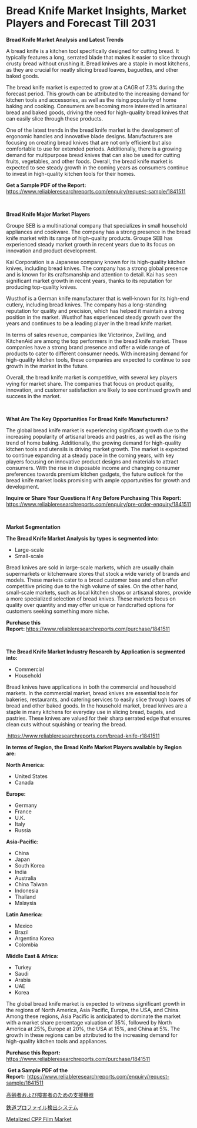<p><h1>Bread Knife Market Insights, Market Players and Forecast Till 2031</h1></p><p><strong>Bread Knife Market Analysis and Latest Trends</strong></p>
<p><p>A bread knife is a kitchen tool specifically designed for cutting bread. It typically features a long, serrated blade that makes it easier to slice through crusty bread without crushing it. Bread knives are a staple in most kitchens, as they are crucial for neatly slicing bread loaves, baguettes, and other baked goods.</p><p>The bread knife market is expected to grow at a CAGR of 7.3% during the forecast period. This growth can be attributed to the increasing demand for kitchen tools and accessories, as well as the rising popularity of home baking and cooking. Consumers are becoming more interested in artisanal bread and baked goods, driving the need for high-quality bread knives that can easily slice through these products.</p><p>One of the latest trends in the bread knife market is the development of ergonomic handles and innovative blade designs. Manufacturers are focusing on creating bread knives that are not only efficient but also comfortable to use for extended periods. Additionally, there is a growing demand for multipurpose bread knives that can also be used for cutting fruits, vegetables, and other foods. Overall, the bread knife market is expected to see steady growth in the coming years as consumers continue to invest in high-quality kitchen tools for their homes.</p></p>
<p><strong>Get a Sample PDF of the Report:&nbsp;</strong> <a href="https://www.reliableresearchreports.com/enquiry/request-sample/1841511">https://www.reliableresearchreports.com/enquiry/request-sample/1841511</a></p>
<p>&nbsp;</p>
<p><strong>Bread Knife Major Market Players</strong></p>
<p><p>Groupe SEB is a multinational company that specializes in small household appliances and cookware. The company has a strong presence in the bread knife market with its range of high-quality products. Groupe SEB has experienced steady market growth in recent years due to its focus on innovation and product development.</p><p>Kai Corporation is a Japanese company known for its high-quality kitchen knives, including bread knives. The company has a strong global presence and is known for its craftsmanship and attention to detail. Kai has seen significant market growth in recent years, thanks to its reputation for producing top-quality knives.</p><p>Wusthof is a German knife manufacturer that is well-known for its high-end cutlery, including bread knives. The company has a long-standing reputation for quality and precision, which has helped it maintain a strong position in the market. Wusthof has experienced steady growth over the years and continues to be a leading player in the bread knife market.</p><p>In terms of sales revenue, companies like Victorinox, Zwilling, and KitchenAid are among the top performers in the bread knife market. These companies have a strong brand presence and offer a wide range of products to cater to different consumer needs. With increasing demand for high-quality kitchen tools, these companies are expected to continue to see growth in the market in the future.</p><p>Overall, the bread knife market is competitive, with several key players vying for market share. The companies that focus on product quality, innovation, and customer satisfaction are likely to see continued growth and success in the market.</p></p>
<p>&nbsp;</p>
<p><strong>What Are The Key Opportunities For Bread Knife Manufacturers?</strong></p>
<p><p>The global bread knife market is experiencing significant growth due to the increasing popularity of artisanal breads and pastries, as well as the rising trend of home baking. Additionally, the growing demand for high-quality kitchen tools and utensils is driving market growth. The market is expected to continue expanding at a steady pace in the coming years, with key players focusing on innovative product designs and materials to attract consumers. With the rise in disposable income and changing consumer preferences towards premium kitchen gadgets, the future outlook for the bread knife market looks promising with ample opportunities for growth and development.</p></p>
<p><strong>Inquire or Share Your Questions If Any Before Purchasing This Report:</strong> <a href="https://www.reliableresearchreports.com/enquiry/pre-order-enquiry/1841511">https://www.reliableresearchreports.com/enquiry/pre-order-enquiry/1841511</a></p>
<p>&nbsp;</p>
<p><strong>Market Segmentation</strong></p>
<p><strong>The Bread Knife Market Analysis by types is segmented into:</strong></p>
<p><ul><li>Large-scale</li><li>Small-scale</li></ul></p>
<p><p>Bread knives are sold in large-scale markets, which are usually chain supermarkets or kitchenware stores that stock a wide variety of brands and models. These markets cater to a broad customer base and often offer competitive pricing due to the high volume of sales. On the other hand, small-scale markets, such as local kitchen shops or artisanal stores, provide a more specialized selection of bread knives. These markets focus on quality over quantity and may offer unique or handcrafted options for customers seeking something more niche.</p></p>
<p><strong>Purchase this Report:&nbsp;</strong><a href="https://www.reliableresearchreports.com/purchase/1841511">https://www.reliableresearchreports.com/purchase/1841511</a></p>
<p>&nbsp;</p>
<p><strong>The Bread Knife Market Industry Research by Application is segmented into:</strong></p>
<p><ul><li>Commercial</li><li>Household</li></ul></p>
<p><p>Bread knives have applications in both the commercial and household markets. In the commercial market, bread knives are essential tools for bakeries, restaurants, and catering services to easily slice through loaves of bread and other baked goods. In the household market, bread knives are a staple in many kitchens for everyday use in slicing bread, bagels, and pastries. These knives are valued for their sharp serrated edge that ensures clean cuts without squishing or tearing the bread.</p></p>
<p><a href="https://www.reliableresearchreports.com/bread-knife-r1841511">&nbsp;https://www.reliableresearchreports.com/bread-knife-r1841511</a></p>
<p><strong>In terms of Region, the Bread Knife Market Players available by Region are:</strong></p>
<p>
    <p> <strong> North America: </strong>
        <ul>
            <li>United States</li>
            <li>Canada</li>
        </ul>
        </p> 
    <p> <strong> Europe: </strong>
        <ul>
            <li>Germany</li>
            <li>France</li>
            <li>U.K.</li>
            <li>Italy</li>
            <li>Russia</li>
        </ul>
        </p> 
    <p> <strong> Asia-Pacific: </strong>
        <ul>
            <li>China</li>
            <li>Japan</li>
            <li>South Korea</li>
            <li>India</li>
            <li>Australia</li>
            <li>China Taiwan</li>
            <li>Indonesia</li>
            <li>Thailand</li>
            <li>Malaysia</li>
        </ul>
        </p> 
    <p> <strong> Latin America: </strong>
        <ul>
            <li>Mexico</li>
            <li>Brazil</li>
            <li>Argentina Korea</li>
            <li>Colombia</li>
        </ul>
        </p> 
    <p> <strong> Middle East & Africa: </strong>
        <ul>
            <li>Turkey</li>
            <li>Saudi</li>
            <li>Arabia</li>
            <li>UAE</li>
            <li>Korea</li>
        </ul>
    </p>
    </p>
<p><p>The global bread knife market is expected to witness significant growth in the regions of North America, Asia Pacific, Europe, the USA, and China. Among these regions, Asia Pacific is anticipated to dominate the market with a market share percentage valuation of 35%, followed by North America at 25%, Europe at 20%, the USA at 15%, and China at 5%. The growth in these regions can be attributed to the increasing demand for high-quality kitchen tools and appliances.</p></p>
<p><strong>Purchase this Report: </strong><a href="https://www.reliableresearchreports.com/purchase/1841511">https://www.reliableresearchreports.com/purchase/1841511</a></p>
<p>&nbsp;<strong>Get a Sample PDF of the Report:&nbsp;&nbsp;</strong><a href="https://www.reliableresearchreports.com/enquiry/request-sample/1841511">https://www.reliableresearchreports.com/enquiry/request-sample/1841511</a></p>
<p><strong></strong></p>
<p><p><a href="https://github.com/avbqbctihcbe2/Market-Research-Report-List-2/blob/main/4335213141658.md">高齢者および障害者のための支援機器</a></p><p><a href="https://github.com/luffiazaza/Market-Research-Report-List-2/blob/main/4360824141659.md">鉄道プロファイル検出システム</a></p><p><a href="https://github.com/sowravmitra0/Market-Research-Report-List-1/blob/main/metalized-cpp-film-market.md">Metalized CPP Film Market</a></p></p>